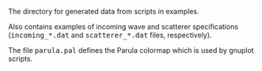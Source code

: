 The directory for generated data from scripts in examples.

Also contains examples of incoming wave and scatterer specifications (<tt>incoming_\*.dat</tt> and <tt>scatterer_\*.dat</tt> files, respectively).

The file <tt>parula.pal</tt> defines the Parula colormap which is used by gnuplot scripts.
